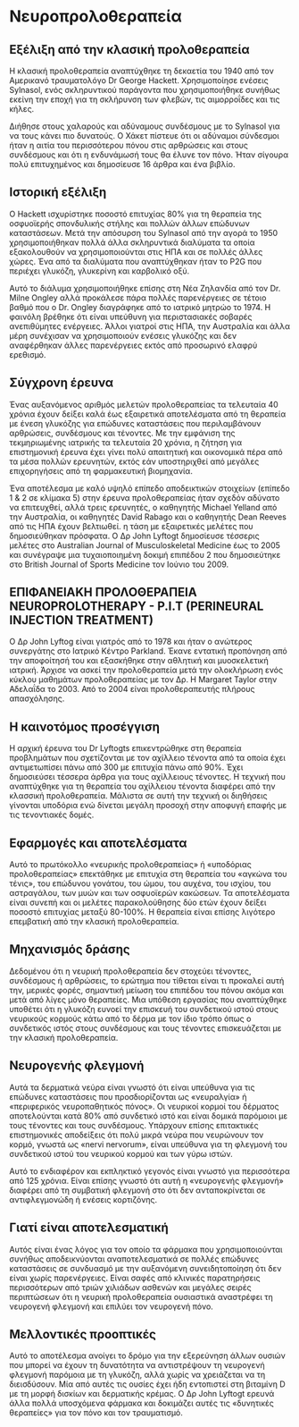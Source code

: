 # Νευροπρολοθεραπεία

## Εξέλιξη από την κλασική προλοθεραπεία

Η κλασική προλοθεραπεία αναπτύχθηκε τη δεκαετία του 1940 από τον Αμερικανό τραυματολόγο Dr George Hackett. Χρησιμοποίησε ενέσεις Sylnasol, ενός σκληρυντικού παράγοντα που χρησιμοποιήθηκε συνήθως εκείνη την εποχή για τη σκλήρυνση των φλεβών, τις αιμορροΐδες και τις κήλες.

Διήθησε στους χαλαρούς και αδύναμους συνδέσμους με το Sylnasol για να τους κάνει πιο δυνατούς. Ο Χάκετ πίστευε ότι οι αδύναμοι σύνδεσμοι ήταν η αιτία του περισσότερου πόνου στις αρθρώσεις και στους συνδέσμους και ότι η ενδυνάμωσή τους θα έλυνε τον πόνο. Ήταν σίγουρα πολύ επιτυχημένος και δημοσίευσε 16 άρθρα και ένα βιβλίο.

## Ιστορική εξέλιξη

Ο Hackett ισχυρίστηκε ποσοστό επιτυχίας 80% για τη θεραπεία της οσφυοϊερής σπονδυλικής στήλης και πολλών άλλων επώδυνων καταστάσεων. Μετά την απόσυρση του Sylnasol από την αγορά το 1950 χρησιμοποιήθηκαν πολλά άλλα σκληρυντικά διαλύματα τα οποία εξακολουθούν να χρησιμοποιούνται στις ΗΠΑ και σε πολλές άλλες χώρες. Ένα από τα διαλύματα που αναπτύχθηκαν ήταν το P2G που περιέχει γλυκόζη, γλυκερίνη και καρβολικό οξύ.

Αυτό το διάλυμα χρησιμοποιήθηκε επίσης στη Νέα Ζηλανδία από τον Dr. Milne Ongley αλλά προκάλεσε πάρα πολλές παρενέργειες σε τέτοιο βαθμό που ο Dr. Ongley διαγράφηκε από το ιατρικό μητρώο το 1974. Η φαινόλη βρέθηκε ότι είναι υπεύθυνη για περιστασιακές σοβαρές ανεπιθύμητες ενέργειες. Άλλοι γιατροί στις ΗΠΑ, την Αυστραλία και άλλα μέρη συνέχισαν να χρησιμοποιούν ενέσεις γλυκόζης και δεν αναφέρθηκαν άλλες παρενέργειες εκτός από προσωρινό ελαφρύ ερεθισμό.

## Σύγχρονη έρευνα

Ένας αυξανόμενος αριθμός μελετών προλοθεραπείας τα τελευταία 40 χρόνια έχουν δείξει καλά έως εξαιρετικά αποτελέσματα από τη θεραπεία με ένεση γλυκόζης για επώδυνες καταστάσεις που περιλαμβάνουν αρθρώσεις, συνδέσμους και τένοντες. Με την εμφάνιση της τεκμηριωμένης ιατρικής τα τελευταία 20 χρόνια, η ζήτηση για επιστημονική έρευνα έχει γίνει πολύ απαιτητική και οικονομικά πέρα από τα μέσα πολλών ερευνητών, εκτός εάν υποστηριχθεί από μεγάλες επιχορηγήσεις από τη φαρμακευτική βιομηχανία.

Ένα αποτέλεσμα με καλό υψηλό επίπεδο αποδεικτικών στοιχείων (επίπεδο 1 & 2 σε κλίμακα 5) στην έρευνα προλοθεραπείας ήταν σχεδόν αδύνατο να επιτευχθεί, αλλά τρεις ερευνητές, ο καθηγητής Michael Yelland από την Αυστραλία, οι καθηγητές David Rabago και ο καθηγητής Dean Reeves από τις ΗΠΑ έχουν βελτιωθεί. η τάση με εξαιρετικές μελέτες που δημοσιεύθηκαν πρόσφατα. Ο Δρ John Lyftogt δημοσίευσε τέσσερις μελέτες στο Australian Journal of Musculoskeletal Medicine έως το 2005 και συνέγραψε μια τυχαιοποιημένη δοκιμή επιπέδου 2 που δημοσιεύτηκε στο British Journal of Sports Medicine τον Ιούνιο του 2009.

## ΕΠΙΦΑΝΕΙΑΚΗ ΠΡΟΛΟΘΕΡΑΠΕΙΑ NEUROPROLOTHERAPY - P.I.T (PERINEURAL INJECTION TREATMENT)

Ο Δρ John Lyftog είναι γιατρός από το 1978 και ήταν ο ανώτερος συνεργάτης στο Ιατρικό Κέντρο Parkland. Έκανε εντατική προπόνηση από την αποφοίτησή του και εξασκήθηκε στην αθλητική και μυοσκελετική ιατρική. Άρχισε να ασκεί την προλοθεραπεία μετά την ολοκλήρωση ενός κύκλου μαθημάτων προλοθεραπείας με τον Δρ. Η Margaret Taylor στην Αδελαΐδα το 2003. Από το 2004 είναι προλοθεραπευτής πλήρους απασχόλησης.

## Η καινοτόμος προσέγγιση

Η αρχική έρευνα του Dr Lyftogts επικεντρώθηκε στη θεραπεία προβλημάτων που σχετίζονται με τον αχίλλειο τένοντα από τα οποία έχει αντιμετωπίσει πάνω από 300 με επιτυχία πάνω από 90%. Έχει δημοσιεύσει τέσσερα άρθρα για τους αχίλλειους τένοντες. Η τεχνική που αναπτύχθηκε για τη θεραπεία του αχίλλειου τένοντα διαφέρει από την κλασσική προλοθεραπεία. Μάλιστα σε αυτή την τεχνική οι διηθήσεις γίνονται υποδόρια ενώ δίνεται μεγάλη προσοχή στην αποφυγή επαφής με τις τενοντιακές δομές.

## Εφαρμογές και αποτελέσματα

Αυτό το πρωτόκολλο «νευρικής προλοθεραπείας» ή «υποδόριας προλοθεραπείας» επεκτάθηκε με επιτυχία στη θεραπεία του «αγκώνα του τένις», του επώδυνου γονάτου, του ώμου, του αυχένα, του ισχίου, του αστραγάλου, των μυών και των οσφυοϊερών κακώσεων. Τα αποτελέσματα είναι συνεπή και οι μελέτες παρακολούθησης δύο ετών έχουν δείξει ποσοστό επιτυχίας μεταξύ 80-100%. Η θεραπεία είναι επίσης λιγότερο επεμβατική από την κλασική προλοθεραπεία.

## Μηχανισμός δράσης

Δεδομένου ότι η νευρική προλοθεραπεία δεν στοχεύει τένοντες, συνδέσμους ή αρθρώσεις, το ερώτημα που τίθεται είναι τι προκαλεί αυτή την, μερικές φορές, σημαντική μείωση του επιπέδου του πόνου ακόμα και μετά από λίγες μόνο θεραπείες. Μια υπόθεση εργασίας που αναπτύχθηκε υποθέτει ότι η γλυκόζη ευνοεί την επισκευή του συνδετικού ιστού στους νευρικούς κορμούς κάτω από το δέρμα με τον ίδιο τρόπο όπως ο συνδετικός ιστός στους συνδέσμους και τους τένοντες επισκευάζεται με την κλασική προλοθεραπεία.

## Νευρογενής φλεγμονή

Αυτά τα δερματικά νεύρα είναι γνωστό ότι είναι υπεύθυνα για τις επώδυνες καταστάσεις που προσδιορίζονται ως «νευραλγία» ή «περιφερικός νευροπαθητικός πόνος». Οι νευρικοί κορμοί του δέρματος αποτελούνται κατά 80% από συνδετικό ιστό και είναι δομικά παρόμοιοι με τους τένοντες και τους συνδέσμους. Υπάρχουν επίσης επιτακτικές επιστημονικές αποδείξεις ότι πολύ μικρά νεύρα που νευρώνουν τον κορμό, γνωστά ως «nervi nervorum», είναι υπεύθυνα για τη φλεγμονή του συνδετικού ιστού του νευρικού κορμού και των γύρω ιστών.

Αυτό το ενδιαφέρον και εκπληκτικό γεγονός είναι γνωστό για περισσότερα από 125 χρόνια. Είναι επίσης γνωστό ότι αυτή η «νευρογενής φλεγμονή» διαφέρει από τη συμβατική φλεγμονή στο ότι δεν ανταποκρίνεται σε αντιφλεγμονώδη ή ενέσεις κορτιζόνης.

## Γιατί είναι αποτελεσματική

Αυτός είναι ένας λόγος για τον οποίο τα φάρμακα που χρησιμοποιούνται συνήθως αποδεικνύονται αναποτελεσματικά σε πολλές επώδυνες καταστάσεις σε συνδυασμό με την αυξανόμενη συνειδητοποίηση ότι δεν είναι χωρίς παρενέργειες. Είναι σαφές από κλινικές παρατηρήσεις περισσότερων από τριών χιλιάδων ασθενών και μεγάλες σειρές περιπτώσεων ότι η νευρική προλοθεραπεία ουσιαστικά αναστρέφει τη νευρογενή φλεγμονή και επιλύει τον νευρογενή πόνο.

## Μελλοντικές προοπτικές

Αυτό το αποτέλεσμα ανοίγει το δρόμο για την εξερεύνηση άλλων ουσιών που μπορεί να έχουν τη δυνατότητα να αντιστρέψουν τη νευρογενή φλεγμονή παρόμοια με τη γλυκόζη, αλλά χωρίς να χρειάζεται να τη διεισδύσουν. Μία από αυτές τις ουσίες έχει ήδη εντοπιστεί στη βιταμίνη D με τη μορφή δισκίων και δερματικής κρέμας. Ο Δρ John Lyftogt ερευνά άλλα πολλά υποσχόμενα φάρμακα και δοκιμάζει αυτές τις «δυνητικές θεραπείες» για τον πόνο και τον τραυματισμό.